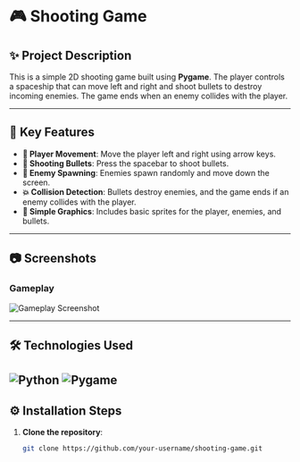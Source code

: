 # 🎮 Shooting Game

## **✨ Project Description**
This is a simple 2D shooting game built using **Pygame**. The player controls a spaceship that can move left and right and shoot bullets to destroy incoming enemies. The game ends when an enemy collides with the player.

---

## **🔧 Key Features**
- **🚀 Player Movement**: Move the player left and right using arrow keys.
- **🔫 Shooting Bullets**: Press the spacebar to shoot bullets.
- **👾 Enemy Spawning**: Enemies spawn randomly and move down the screen.
- **💥 Collision Detection**: Bullets destroy enemies, and the game ends if an enemy collides with the player.
- **🎨 Simple Graphics**: Includes basic sprites for the player, enemies, and bullets.

---

## **📷 Screenshots**
### Gameplay
![Gameplay Screenshot](path/to/screenshot.png)

---

## **🛠️ Technologies Used**

![Python](https://img.shields.io/badge/Python-3.9-blue?logo=python&logoColor=white)  ![Pygame](https://img.shields.io/badge/pygame-2.6.0-yellow)
---

## **⚙️ Installation Steps**
1. **Clone the repository**:
   ```bash
   git clone https://github.com/your-username/shooting-game.git
